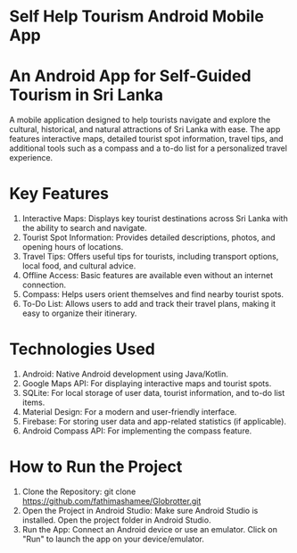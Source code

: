 # Self Help Tourism Android Mobile App
# An Android App for Self-Guided Tourism in Sri Lanka
A mobile application designed to help tourists navigate and explore the cultural, historical, and natural attractions of Sri Lanka with ease. The app features interactive maps, detailed tourist spot information, travel tips, and additional tools such as a compass and a to-do list for a personalized travel experience.

# Key Features
  1. Interactive Maps: Displays key tourist destinations across Sri Lanka with the ability to search and navigate.
  2. Tourist Spot Information: Provides detailed descriptions, photos, and opening hours of locations.
  3. Travel Tips: Offers useful tips for tourists, including transport options, local food, and cultural advice.
  4. Offline Access: Basic features are available even without an internet connection.
  5. Compass: Helps users orient themselves and find nearby tourist spots.
  6. To-Do List: Allows users to add and track their travel plans, making it easy to organize their itinerary.

# Technologies Used
  1. Android: Native Android development using Java/Kotlin.
  2. Google Maps API: For displaying interactive maps and tourist spots.
  3. SQLite: For local storage of user data, tourist information, and to-do list items.
  4. Material Design: For a modern and user-friendly interface.
  5. Firebase: For storing user data and app-related statistics (if applicable).
  6. Android Compass API: For implementing the compass feature.

# How to Run the Project
  1. Clone the Repository: git clone https://github.com/fathimashamee/Globrotter.git
  2. Open the Project in Android Studio: Make sure Android Studio is installed. Open the project folder in Android Studio.
  3. Run the App: Connect an Android device or use an emulator. Click on "Run" to launch the app on your device/emulator.
